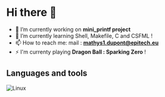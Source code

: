 # Hi there 👋

- 🔭 I’m currently working on **mini_printf project**
- 🌱 I’m currently learning Shell, Makefile, C and CSFML !
- 📫 How to reach me: mail : **mathys1.dupont@epitech.eu**
- ⚡ I'm currenty playing **Dragon Ball : Sparking Zero** !

## Languages and tools

![Linux](https://img.icons8.com/?size=25&id=11370&format=png&color=000000)
